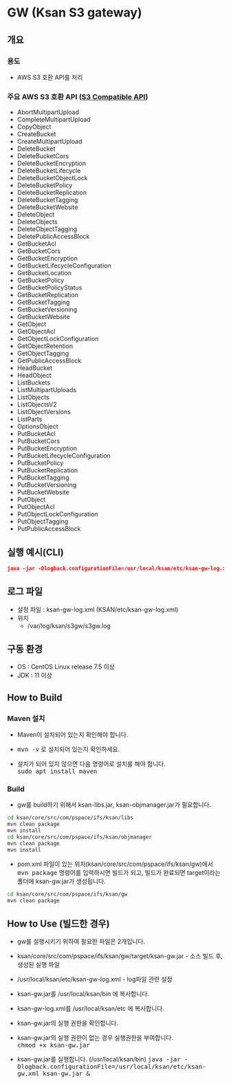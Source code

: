 # GW (Ksan S3 gateway)

## 개요

### 용도
* AWS S3 호환 API를 처리

### 주요 AWS S3 호환 API ([S3 Compatible API](docs/s3-compatible-api.pdf))
* AbortMultipartUpload
* CompleteMultipartUpload
* CopyObject
* CreateBucket
* CreateMultipartUpload
* DeleteBucket
* DeleteBucketCors
* DeleteBucketEncryption
* DeleteBucketLifecycle
* DeleteBucketObjectLock
* DeleteBucketPolicy
* DeleteBucketReplication
* DeleteBucketTagging
* DeleteBucketWebsite
* DeleteObject
* DeleteObjects
* DeleteObjectTagging
* DeletePublicAccessBlock
* GetBucketAcl
* GetBucketCors
* GetBucketEncryption
* GetBucketLifecycleConfiguration
* GetBucketLocation
* GetBucketPolicy
* GetBucketPolicyStatus
* GetBucketReplication
* GetBucketTagging
* GetBucketVersioning
* GetBucketWebsite
* GetObject
* GetObjectAcl
* GetObjectLockConfiguration
* GetObjectRetention
* GetObjectTagging
* GetPublicAccessBlock
* HeadBucket
* HeadObject
* ListBuckets
* ListMultipartUploads
* ListObjects
* ListObjectsV2
* ListObjectVersions
* ListParts
* OptionsObject
* PutBucketAcl
* PutBucketCors
* PutBucketEncryption
* PutBucketLifecycleConfiguration
* PutBucketPolicy
* PutBucketReplication
* PutBucketTagging
* PutBucketVersioning
* PutBucketWebsite
* PutObject
* PutObjectAcl
* PutObjectLockConfiguration
* PutObjectTagging
* PutPublicAccessBlock

## 실행 예시(CLI)
```json
java -jar -Dlogback.configurationFile=/usr/local/ksan/etc/ksan-gw-log.xml ksan-gw.jar &
```

## 로그 파일
* 설정 파일 : ksan-gw-log.xml (KSAN/etc/ksan-gw-log.xml)
* 위치
  * /var/log/ksan/s3gw/s3gw.log

## 구동 환경

* OS : CentOS Linux release 7.5 이상
* JDK : 11 이상

## How to Build

### Maven 설치
* Maven이 설치되어 있는지 확인해야 합니다.

* <kbd>mvn -v</kbd> 로 설치되어 있는지 확인하세요.

* 설치가 되어 있지 않으면 다음 명령어로 설치를 해야 합니다. <br> 
<kbd>sudo apt install maven</kbd>

### Build
* gw를 build하기 위해서 ksan-libs.jar, ksan-objmanager.jar가 필요합니다. 
```bash
cd ksan/core/src/com/pspace/ifs/ksan/libs
mvn clean package
mvn install
cd ksan/core/src/com/pspace/ifs/ksan/objmanager
mvn clean package
mvn install
```
* pom.xml 파일이 있는 위치(ksan/core/src/com/pspace/ifs/ksan/gw)에서 <kbd>mvn package</kbd> 명령어를 입력하시면 빌드가 되고, 빌드가 완료되면 target이라는 폴더에 ksan-gw.jar가 생성됩니다.
```bash
cd ksan/core/src/com/pspace/ifs/ksan/gw
mvn clean package
```

## How to Use (빌드한 경우)

* gw를 실행시키기 위하여 필요한 파일은 2개입니다.
 * ksan/core/src/com/pspace/ifs/ksan/gw/target/ksan-gw.jar - 소스 빌드 후, 생성된 실행 파일	
 * /usr/local/ksan/etc/ksan-gw-log.xml - log파일 관련 설정
 
* ksan-gw.jar를 /usr/local/ksan/bin 에 복사합니다.
* ksan-gw-log.xml를 /usr/local/ksan/etc 에 복사합니다.

* ksan-gw.jar의 실행 권한을 확인합니다.
 * ksan-gw.jar의 실행 권한이 없는 경우 실행권한을 부여합니다. <br>
 <kbd>chmod +x ksan-gw.jar</kbd>
 
* ksan-gw.jar를 실행합니다. (/usr/local/ksan/bin)
<kbd>java -jar -Dlogback.configurationFile=/usr/local/ksan/etc/ksan-gw.xml ksan-gw.jar &</kbd>